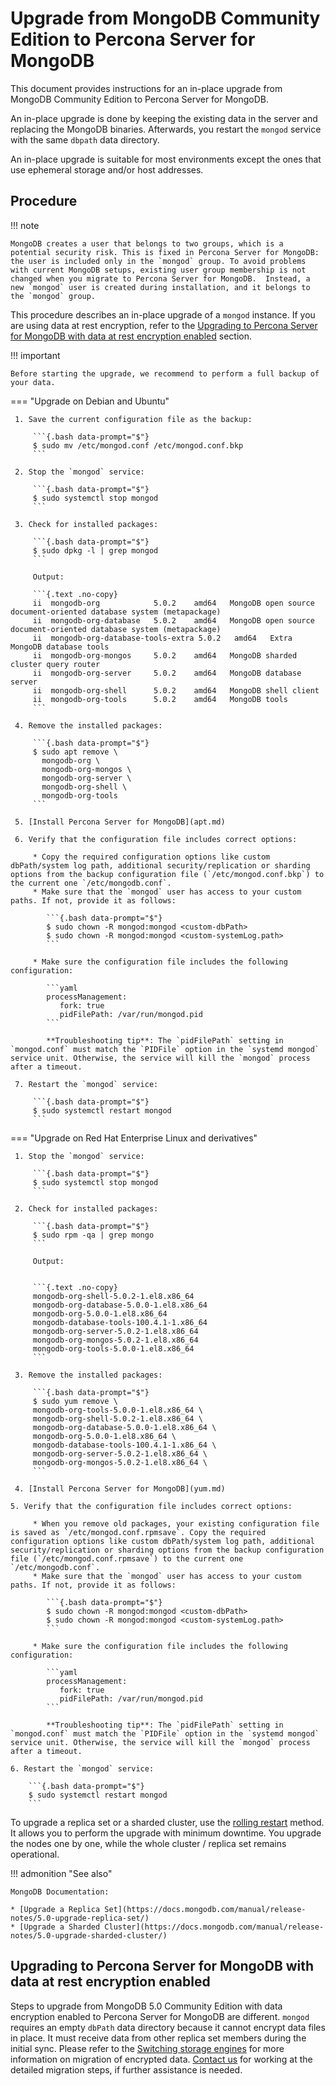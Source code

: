 # Upgrade from MongoDB Community Edition to Percona Server for MongoDB 

This document provides instructions for an in-place upgrade from MongoDB Community Edition to Percona Server for MongoDB.

An in-place upgrade is done by keeping the existing data in the server and replacing the MongoDB binaries. Afterwards, you restart the `mongod` service with the same `dbpath` data directory.

An in-place upgrade is suitable for most environments except the ones that use ephemeral storage and/or host addresses.

## Procedure

!!! note

    MongoDB creates a user that belongs to two groups, which is a potential security risk. This is fixed in Percona Server for MongoDB: the user is included only in the `mongod` group. To avoid problems with current MongoDB setups, existing user group membership is not changed when you migrate to Percona Server for MongoDB.  Instead, a new `mongod` user is created during installation, and it belongs to the `mongod` group.

This procedure describes an in-place upgrade of a `mongod` instance. If you are using data at rest encryption, refer to the [Upgrading to Percona Server for MongoDB with data at rest encryption enabled](upgrading-to-percona-server-for-mongodb-with-data-at-rest-encryption-enabled) section.

!!! important 

    Before starting the upgrade, we recommend to perform a full backup of your data.


=== "Upgrade on Debian and Ubuntu"

     1. Save the current configuration file as the backup:

         ```{.bash data-prompt="$"}
         $ sudo mv /etc/mongod.conf /etc/mongod.conf.bkp
         ```

     2. Stop the `mongod` service:

         ```{.bash data-prompt="$"}
         $ sudo systemctl stop mongod
         ```

     3. Check for installed packages:

         ```{.bash data-prompt="$"}
         $ sudo dpkg -l | grep mongod
         ```

         Output:

         ```{.text .no-copy}
         ii  mongodb-org            5.0.2    amd64   MongoDB open source document-oriented database system (metapackage)
         ii  mongodb-org-database   5.0.2    amd64   MongoDB open source document-oriented database system (metapackage)
         ii  mongodb-org-database-tools-extra 5.0.2   amd64   Extra MongoDB database tools
         ii  mongodb-org-mongos     5.0.2    amd64   MongoDB sharded cluster query router
         ii  mongodb-org-server     5.0.2    amd64   MongoDB database server
         ii  mongodb-org-shell      5.0.2    amd64   MongoDB shell client
         ii  mongodb-org-tools      5.0.2    amd64   MongoDB tools
         ```

     4. Remove the installed packages:

         ```{.bash data-prompt="$"}
         $ sudo apt remove \
           mongodb-org \
           mongodb-org-mongos \
           mongodb-org-server \
           mongodb-org-shell \
           mongodb-org-tools
         ```

     5. [Install Percona Server for MongoDB](apt.md)

     6. Verify that the configuration file includes correct options:

         * Copy the required configuration options like custom dbPath/system log path, additional security/replication or sharding options from the backup configuration file (`/etc/mongod.conf.bkp`) to the current one `/etc/mongodb.conf`. 
         * Make sure that the `mongod` user has access to your custom paths. If not, provide it as follows:

            ```{.bash data-prompt="$"}
            $ sudo chown -R mongod:mongod <custom-dbPath>
            $ sudo chown -R mongod:mongod <custom-systemLog.path>
            ```

         * Make sure the configuration file includes the following configuration:

            ```yaml
            processManagement:
               fork: true
               pidFilePath: /var/run/mongod.pid
            ```

            **Troubleshooting tip**: The `pidFilePath` setting in `mongod.conf` must match the `PIDFile` option in the `systemd mongod` service unit. Otherwise, the service will kill the `mongod` process after a timeout.

     7. Restart the `mongod` service:

         ```{.bash data-prompt="$"}
         $ sudo systemctl restart mongod
         ```

=== "Upgrade on Red Hat Enterprise Linux and derivatives"

     1. Stop the `mongod` service:

         ```{.bash data-prompt="$"}
         $ sudo systemctl stop mongod
         ```

     2. Check for installed packages:

         ```{.bash data-prompt="$"}
         $ sudo rpm -qa | grep mongo
         ```

         Output:


         ```{.text .no-copy}
         mongodb-org-shell-5.0.2-1.el8.x86_64
         mongodb-org-database-5.0.0-1.el8.x86_64
         mongodb-org-5.0.0-1.el8.x86_64
         mongodb-database-tools-100.4.1-1.x86_64
         mongodb-org-server-5.0.2-1.el8.x86_64
         mongodb-org-mongos-5.0.2-1.el8.x86_64
         mongodb-org-tools-5.0.0-1.el8.x86_64
         ```

     3. Remove the installed packages:

         ```{.bash data-prompt="$"}
         $ sudo yum remove \
         mongodb-org-tools-5.0.0-1.el8.x86_64 \
         mongodb-org-shell-5.0.2-1.el8.x86_64 \
         mongodb-org-database-5.0.0-1.el8.x86_64 \
         mongodb-org-5.0.0-1.el8.x86_64 \
         mongodb-database-tools-100.4.1-1.x86_64 \
         mongodb-org-server-5.0.2-1.el8.x86_64 \
         mongodb-org-mongos-5.0.2-1.el8.x86_64 \
         ```
     
     4. [Install Percona Server for MongoDB](yum.md)

    5. Verify that the configuration file includes correct options:

         * When you remove old packages, your existing configuration file is saved as `/etc/mongod.conf.rpmsave`. Copy the required configuration options like custom dbPath/system log path, additional security/replication or sharding options from the backup configuration file (`/etc/mongod.conf.rpmsave`) to the current one `/etc/mongodb.conf`.
         * Make sure that the `mongod` user has access to your custom paths. If not, provide it as follows:

            ```{.bash data-prompt="$"}
            $ sudo chown -R mongod:mongod <custom-dbPath>
            $ sudo chown -R mongod:mongod <custom-systemLog.path>
            ```

         * Make sure the configuration file includes the following configuration:

            ```yaml
            processManagement:
               fork: true
               pidFilePath: /var/run/mongod.pid
            ```

            **Troubleshooting tip**: The `pidFilePath` setting in `mongod.conf` must match the `PIDFile` option in the `systemd mongod` service unit. Otherwise, the service will kill the `mongod` process after a timeout.

    6. Restart the `mongod` service:

        ```{.bash data-prompt="$"}
        $ sudo systemctl restart mongod
        ```

To upgrade a replica set or a sharded cluster, use the [rolling restart](../glossary.md#rolling-restart) method. It allows you to perform the upgrade with minimum downtime. You upgrade the nodes one by one, while the whole cluster / replica set remains operational.

!!! admonition "See also"

    MongoDB Documentation:

    * [Upgrade a Replica Set](https://docs.mongodb.com/manual/release-notes/5.0-upgrade-replica-set/)
    * [Upgrade a Sharded Cluster](https://docs.mongodb.com/manual/release-notes/5.0-upgrade-sharded-cluster/)

## Upgrading to Percona Server for MongoDB with data at rest encryption enabled

Steps to upgrade from MongoDB 5.0 Community Edition with data encryption enabled to Percona Server for MongoDB are different. `mongod` requires an empty `dbPath` data directory because it cannot encrypt data files in place. It must receive data from other replica set members during the initial sync. Please refer to the [Switching storage engines](../inmemory.md#switching-storage-engines) for more information on migration of encrypted data. [Contact us](https://www.percona.com/about-percona/contact#us) for working at the detailed migration steps, if further assistance is needed.
